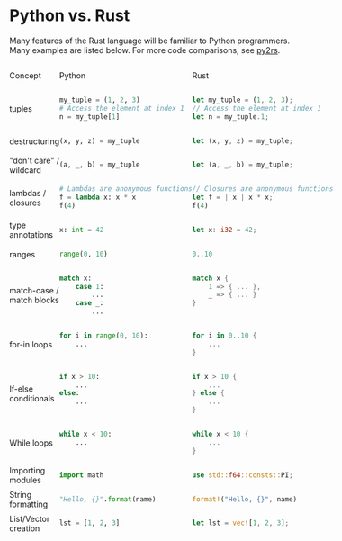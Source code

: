 # Python vs. Rust

Many features of the Rust language will be familiar to Python programmers. Many
examples are listed below. For more code comparisons, see
[py2rs](https://github.com/dinhanhx/python-to-rust/blob/master/CODE_COMPARISON.md).

<style>
  .table-container {
    display: grid;
    grid-template-columns: .2fr 1fr 1fr;
    text-align: left;
  }
  .vert-align {
    display: flex;
    flex-direction: column;
    justify-content: center;
  }
</style>

<div class="table-container">
<div class="vert-align">
Concept
</div>
<div>

Python

</div>
<div>

Rust

</div>
<div class="vert-align">
tuples
</div>
<div>

```python
my_tuple = (1, 2, 3)
# Access the element at index 1
n = my_tuple[1]
```

</div>
<div>

```rust
let my_tuple = (1, 2, 3);
// Access the element at index 1
let n = my_tuple.1;
```

</div>
<div class="vert-align">
destructuring
</div>
<div>

```python
(x, y, z) = my_tuple
```

</div>
<div>

```rust
let (x, y, z) = my_tuple;
```

</div>
<div class="vert-align">
"don't care" / wildcard
</div>
<div>

```python
(a, _, b) = my_tuple
```

</div>
<div>

```rust
let (a, _, b) = my_tuple;
```

</div>
<div class="vert-align">
lambdas / closures
</div>
<div>

```python
# Lambdas are anonymous functions
f = lambda x: x * x
f(4)
```

</div>
<div>

```rust
// Closures are anonymous functions
let f = | x | x * x;
f(4)
```

</div>
<div class="vert-align">
type annotations
</div>
<div>

```python
x: int = 42
```

</div>
<div>

```rust
let x: i32 = 42;
```

</div>
<div class="vert-align">
ranges
</div>
<div>

```python
range(0, 10)
```

</div>
<div>

```rust
0..10
```

</div>
<div class="vert-align">
match-case / match blocks
</div>
<div>

```python
match x:
    case 1:
        ...
    case _:
        ...
```

</div>
<div>

```rust
match x {
    1 => { ... },
    _ => { ... }
}
```

</div>
<div class="vert-align">
for-in loops
</div>
<div>

```python
for i in range(0, 10):
    ...
```

</div>
<div>

```rust
for i in 0..10 {
    ...
}
```

</div>
<div class="vert-align">
If-else conditionals
</div>
<div>

```python
if x > 10:
    ...
else:
    ...
```

</div>
<div>

```rust
if x > 10 {
    ...
} else {
    ...
}
```

</div>
<div class="vert-align">
While loops
</div>
<div>

```python
while x < 10:
    ...
```

</div>
<div>

```rust
while x < 10 {
    ...
}
```

</div>
<div class="vert-align">
Importing modules
</div>
<div>

```python
import math
```

</div>
<div>

```rust
use std::f64::consts::PI;
```

</div>
<div class="vert-align">
String formatting
</div>
<div>

```python
"Hello, {}".format(name)
```

</div>
<div>

```rust
format!("Hello, {}", name)
```

</div>
<div class="vert-align">
List/Vector creation
</div>
<div>

```python
lst = [1, 2, 3]
```

</div>
<div>

```rust
let lst = vec![1, 2, 3];
```

</div>
</div>
